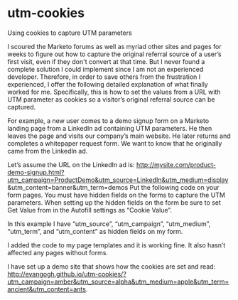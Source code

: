 # utm-cookies
Using cookies to capture UTM parameters

I scoured the Marketo forums as well as myriad other sites and pages for weeks to figure out how to capture the original referral source of a user’s first visit, even if they don't convert at that time. But I never found a complete solution I could implement since I am not an experienced developer.  Therefore, in order to save others from the frustration I experienced, I offer the following detailed explanation of what finally worked for me.  Specifically, this is how to set the values from a URL with UTM parameter as cookies so a visitor’s original referral source can be captured. 

For example, a new user comes to a demo signup form on a Marketo landing page from a LinkedIn ad containing UTM parameters. He then leaves the page and visits our company’s main website.  He later returns and completes a whitepaper request form.  We want to know that he originally came from the LinkedIn ad.  

Let’s assume the URL on the LinkedIn ad is: http://mysite.com/product-demo-signup.html?utm_campaign=ProductDemo&utm_source=LinkedIn&utm_medium=display &utm_content=banner&utm_term=demos
Put the following code on your form pages.  You must have hidden fields on the forms to capture the UTM parameters.  When setting up the hidden fields on the form be sure to set Get Value from in the Autofill settings as “Cookie Value”.

In this example I have “utm_source”, “utm_campaign”, “utm_medium”, “utm_term”, and “utm_content” as hidden fields on my form.

<script type="text/javascript">

//This is grabbing the UTM parameters from the URL

function getQueryParams(qs) {

    qs = qs.split("+").join(" ");

    var params = {}, tokens,
    re = /[?&]?([^=]+)=([^&]*)/g;

    while (tokens = re.exec(qs)) {
        params[decodeURIComponent(tokens[1])] = decodeURIComponent(tokens[2]);
    }

    return params;
}

//This is setting the cookies

var query = getQueryParams(document.location.search);

for (var key in query) {

    //console.log(key, query[key]);

    document.cookie = key + "=" + query[key];
}

//This is getting the cookies 

//Id = Marketo field name
var elem = document.getElementById("utm_source");
var elem2 = document.getElementById("utm_campaign");
var elem3 = document.getElementById("utm_medium");
var elem4 = document.getElementById("utm_term");
var elem5 = document.getElementById("utm_content");
elem.value = query.utm_source;
elem2.value = query.utm_campaign;
elem3.value = query.utm_medium;
elem4.value = query.utm_term;
elem5.value = query.utm_content;

//This runs the script when the page loads so the hidden fields are //automatically populated 

window.onload = getQueryParams;

</script>


I added the code to my page templates and it is working fine. It also hasn’t affected any pages without forms.

I have set up a demo site that shows how the cookies are set and read:  http://evangogh.github.io/utm-cookies/?utm_campaign=amber&utm_source=alpha&utm_medium=apple&utm_term=ancient&utm_content=ants.








